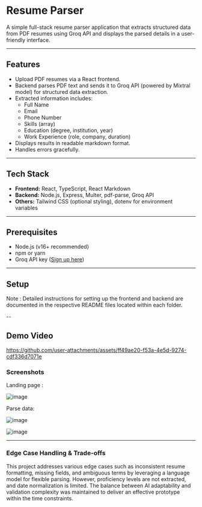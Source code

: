 # Resume Parser

A simple full-stack resume parser application that extracts structured data from PDF resumes using Groq API and displays the parsed details in a user-friendly interface.

---

## Features

- Upload PDF resumes via a React frontend.
- Backend parses PDF text and sends it to Groq API (powered by Mixtral model) for structured data extraction.
- Extracted information includes:
  - Full Name
  - Email
  - Phone Number
  - Skills (array)
  - Education (degree, institution, year)
  - Work Experience (role, company, duration)
- Displays results in readable markdown format.
- Handles errors gracefully.

---

## Tech Stack

- **Frontend:** React, TypeScript, React Markdown
- **Backend:** Node.js, Express, Multer, pdf-parse, Groq API
- **Others:** Tailwind CSS (optional styling), dotenv for environment variables

---

## Prerequisites

- Node.js (v16+ recommended)
- npm or yarn
- Groq API key ([Sign up here](https://console.groq.com))

---

## Setup

Note : Detailed instructions for setting up the frontend and backend are documented in the respective README files located within each folder.

--

## Demo Video


https://github.com/user-attachments/assets/ff49ae20-f53a-4e5d-9274-cdf336d7071e


### Screenshots

Landing page :

![image](https://github.com/user-attachments/assets/aa74a50e-3274-4ff3-8eec-5fa9c3982d6e)

Parse data: 

![image](https://github.com/user-attachments/assets/79fd766e-f11d-4025-b363-6f8a315d56bc)

![image](https://github.com/user-attachments/assets/aa1e649b-7a4d-49f2-8122-1f4fd5e40bc9)

---

### Edge Case Handling & Trade-offs

This project addresses various edge cases such as inconsistent resume formatting, missing fields, and ambiguous terms by leveraging a language model for flexible parsing. However, proficiency levels are not extracted, and date normalization is limited. The balance between AI adaptability and validation complexity was maintained to deliver an effective prototype within the time constraints.




